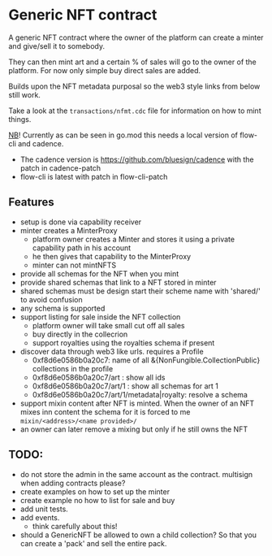 # Generic NFT contract


A generic NFT contract where the owner of the platform can create a minter and give/sell it to somebody. 

They can then mint art and a certain % of sales will go to the owner of the platform. For now only simple buy direct sales are added.

Builds upon the NFT metadata purposal so the web3 style links from below still work. 

Take a look at the `transactions/nfmt.cdc` file for information on how to mint things.

[NB](NB)! Currently as can be seen in go.mod this needs a local version of flow-cli and cadence. 

 - The cadence version is https://github.com/bluesign/cadence with the patch in cadence-patch
 - flow-cli is latest with patch in flow-cli-patch

## Features
 - setup is done via capability receiver
  - minter creates a MinterProxy
	- platform owner creates a Minter and  stores it using a private capability path in his account
	- he then gives that capability to the MinterProxy
	- minter can not mintNFTS 
 - provide all schemas for the NFT when you mint
 - provide shared schemas that link to a NFT stored in minter
  - shared schemas must be design start their scheme name with 'shared/' to avoid confusion  
 - any schema is supported
 - support listing for sale inside the NFT collection
   - platform owner will take small cut off all sales
   - buy directly in the collecrion
   - support royalties using the royalties schema if present
 - discover data through web3 like urls. requires a Profile
   - 0xf8d6e0586b0a20c7: name of all &{NonFungible.CollectionPublic} collections in the profile
   - 0xf8d6e0586b0a20c7/art : show all ids
   - 0xf8d6e0586b0a20c7/art/1 : show all schemas for art 1
   - 0xf8d6e0586b0a20c7/art/1/metadata|royalty: resolve a schema
 - support mixin content after NFT is minted. When the owner of an NFT mixes inn content the schema for it is forced to me `mixin/<address>/<name provided>/`
  - an owner can later remove a mixing but only if he still owns the NFT 

## TODO:
- do not store the admin in the same account as the contract. multisign when adding contracts please?
 - create examples on how to set up the minter
 - create example no how to list for sale and buy
 - add unit tests.
 - add events. 
	 - think carefully about this!
 - should a GenericNFT be allowed to own a child collection? So that you can create a 'pack' and sell the entire pack.  

